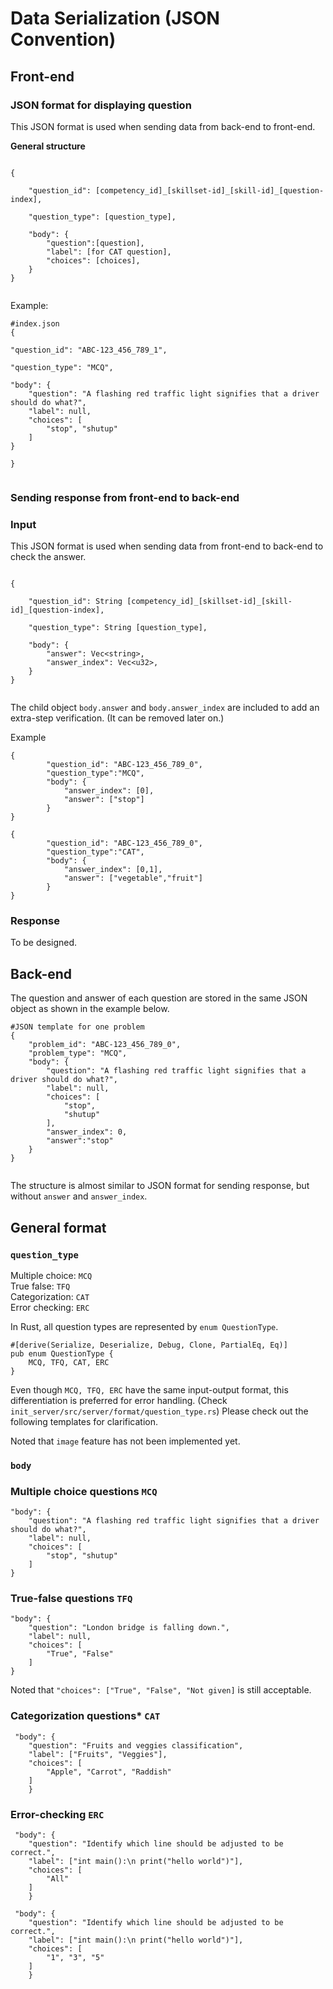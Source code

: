 <h1> Data Serialization (JSON Convention) </h1>
<h2> Front-end </h2>


<h3> JSON format for displaying question </h3>

This JSON format is used when sending data from back-end to front-end.

<b>General structure</b>

```

{

    "question_id": [competency_id]_[skillset-id]_[skill-id]_[question-index],

    "question_type": [question_type],

    "body": {
        "question":[question],
        "label": [for CAT question],
        "choices": [choices],
    }
}


```


Example: 

```
#index.json
{

"question_id": "ABC-123_456_789_1",

"question_type": "MCQ",

"body": {
    "question": "A flashing red traffic light signifies that a driver should do what?",
    "label": null,
    "choices": [
        "stop", "shutup"
    ]
}

}


```

<h3> Sending response from front-end to back-end </h3>

<h3>Input</h3> 

This JSON format is used when sending data from front-end to back-end to check the answer. 


```

{

    "question_id": String [competency_id]_[skillset-id]_[skill-id]_[question-index],

    "question_type": String [question_type],

    "body": {
        "answer": Vec<string>, 
        "answer_index": Vec<u32>,
    }
}


```

The child object `body.answer` and `body.answer_index` are included to add an extra-step verification. (It can be removed later on.) 

Example 
```
{
        "question_id": "ABC-123_456_789_0",
        "question_type":"MCQ",
        "body": {
            "answer_index": [0],
            "answer": ["stop"]
        }
}
```
```
{
        "question_id": "ABC-123_456_789_0",
        "question_type":"CAT",
        "body": {
            "answer_index": [0,1],
            "answer": ["vegetable","fruit"]
        }
}
```
<h3>Response</h3> 

To be designed.


<h2> Back-end </h2>


The question and answer of each question are stored in the same JSON object as shown in the example below.

```
#JSON template for one problem
{
    "problem_id": "ABC-123_456_789_0",
    "problem_type": "MCQ",
    "body": {
        "question": "A flashing red traffic light signifies that a driver should do what?",
        "label": null,
        "choices": [
            "stop",
            "shutup"
        ],
        "answer_index": 0,
        "answer":"stop"
    }
}


```

The structure is almost similar to JSON format for sending response, but without `answer` and `answer_index`.

<h2> General format</h2>

<h3> 

`question_type` 

 </h3>

Multiple choice: `MCQ` <br>
True false: `TFQ `       <br> 
Categorization: `CAT`  <br>
Error checking: `ERC`   <br>

In Rust, all question types are represented by `enum QuestionType`. 

```
#[derive(Serialize, Deserialize, Debug, Clone, PartialEq, Eq)]
pub enum QuestionType {
    MCQ, TFQ, CAT, ERC
}
```

Even though `MCQ, TFQ, ERC` have the same input-output format, this differentiation is preferred for error handling. (Check `init_server/src/server/format/question_type.rs`) Please check out the following templates for clarification.

Noted that `image` feature has not been implemented yet.

<h3> 

`body` 

 </h3>

<h3> 

Multiple choice questions  `MCQ` 

</h3>

```
"body": {
    "question": "A flashing red traffic light signifies that a driver should do what?",
    "label": null,
    "choices": [
        "stop", "shutup"
    ]
}

```

<h3> 

True-false questions  `TFQ` 

</h3>

```
"body": {
    "question": "London bridge is falling down.",
    "label": null,
    "choices": [
        "True", "False"
    ]
}

```

Noted that `"choices": ["True", "False", "Not given]` is still acceptable.

<h3> 

Categorization questions*  `CAT` 

</h3>


```
 "body": {
    "question": "Fruits and veggies classification",
    "label": ["Fruits", "Veggies"],
    "choices": [
        "Apple", "Carrot", "Raddish"
    ]
    }

```

<h3> 

Error-checking `ERC` 

</h3>


```
 "body": {
    "question": "Identify which line should be adjusted to be correct.",
    "label": ["int main():\n print("hello world")"],
    "choices": [
        "All"
    ]
    }

```

```
 "body": {
    "question": "Identify which line should be adjusted to be correct.",
    "label": ["int main():\n print("hello world")"],
    "choices": [
        "1", "3", "5"
    ]
    }

```